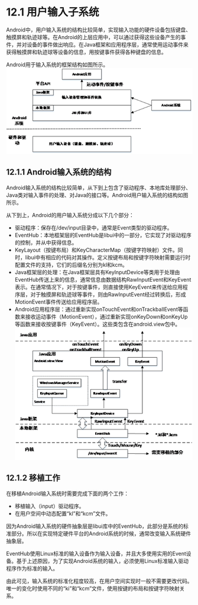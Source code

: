 # 12.1 用户输入子系统

Android中，用户输入系统的结构比较简单，实现输入功能的硬件设备包括键盘、触摸屏和轨迹球等。在Android的上层应用中，可以通过获得这些设备产生的事件，并对设备的事件做出响应。在Java框架和应用程序层，通常使用运动事件来获得触摸屏和轨迹球等设备的信息，用按键事件获得各种键盘的信息。

Android用于输入系统的框架结构如图所示。
![](图片1.png)
## 12.1.1 Android输入系统的结构
Android输入系统的结构比较简单，从下到上包含了驱动程序、本地库处理部分、Java类对输入事件的处理、对Java的接口等。Android用户输入系统的结构如图所示。

从下到上，Android的用户输入系统分成以下几个部分：

* 驱动程序：保存在/dev/input目录中，通常是Event类型的驱动程序。
* EventHub：本地框架层的EventHub是libui中的一部分，它实现了对驱动程序的控制，并从中获得信息。
* KeyLayout（按键布局）和KeyCharacterMap（按键字符映射）文件。同时，libui中有相应的代码对其操作。定义按键布局和按键字符映射需要运行时配置文件的支持，它们的后缀名分别为kl和kcm。
* Java框架层的处理：在Java框架层具有KeyInputDevice等类用于处理由EventHub传送上来的信息，通常信息由数据结构RawInputEvent和KeyEvent表示。在通常情况下，对于按键事件，则直接使用KeyEvent来传送给应用程序层，对于触摸屏和轨迹球等事件，则由RawInputEvent经过转换后，形成MotionEvent事件传送给应用程序层。
* Android应用程序层：通过重新实现onTouchEvent和onTrackballEvent等函数来接收运动事件（MotionEvent），通过重新实现onKeyDown和onKeyUp等函数来接收按键事件（KeyEvent）。这些类包含在android.view包中。
![](图片2.png)

## 12.1.2 移植工作

在移植Android输入系统时需要完成下面的两个工作：

* 移植输入（input）驱动程序。
* 在用户空间中动态配置“kl”和“kcm”文件。



因为Android输入系统的硬件抽象层是libui库中的EventHub，此部分是系统的标准部分。所以在实现特定硬件平台的Android系统的时候，通常改变输入系统硬件抽象层。
        
EventHub使用Linux标准的输入设备作为输入设备，并且大多使用实用的Event设备。基于上述原因，为了实现Android系统的输入，必须使用Linux标准输入驱动程序作为标准的输入。
        
由此可见，输入系统的标准化程度较高，在用户空间实现时一般不需要更改代码。唯一的变化时使用不同的“ki”和“kcm”文件，使用按键的布局和按键字符映射关系。
        